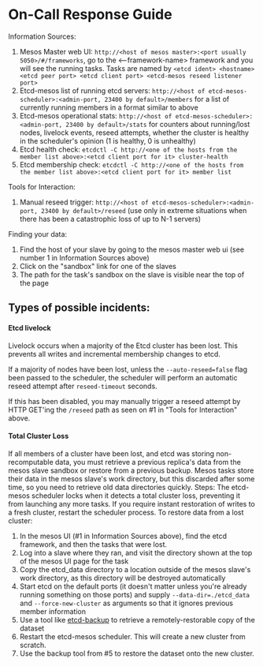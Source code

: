 # On-Call Response Guide

Information Sources:

1. Mesos Master web UI: `http://<host of mesos master>:<port usually 5050>/#/frameworks`, go to the <--framework-name> framework and you will see the running tasks.  Tasks are named by `<etcd ident> <hostname> <etcd peer port> <etcd client port> <etcd-mesos reseed listener port>` 
2. Etcd-mesos list of running etcd servers: `http://<host of etcd-mesos-scheduler>:<admin-port, 23400 by default>/members` for a list of currently running members in a format similar to above
3. Etcd-mesos operational stats: `http://<host of etcd-mesos-scheduler>:<admin-port, 23400 by default>/stats` for counters about running/lost nodes, livelock events, reseed attempts, whether the cluster is healthy in the scheduler's opinion (1 is healthy, 0 is unhealthy)
4. Etcd health check: `etcdctl -C http://<one of the hosts from the member list above>:<etcd client port for it> cluster-health`
5. Etcd membership check: `etcdctl -C http://<one of the hosts from the member list above>:<etcd client port for it> member list`

Tools for Interaction:

1. Manual reseed trigger: `http://<host of etcd-mesos-scheduler>:<admin-port, 23400 by default>/reseed` (use only in extreme situations when there has been a catastrophic loss of up to N-1 servers)

Finding your data:

1. Find the host of your slave by going to the mesos master web ui (see number 1 in Information Sources above)
2. Click on the "sandbox" link for one of the slaves
3. The path for the task's sandbox on the slave is visible near the top of the page

## Types of possible incidents:
#### Etcd livelock
Livelock occurs when a majority of the Etcd cluster has been lost.  This prevents all writes and incremental membership changes to etcd.

If a majority of nodes have been lost, unless the `--auto-reseed=false` flag been passed to the scheduler, the scheduler will perform an automatic reseed attempt after `reseed-timeout` seconds.

If this has been disabled, you may manually trigger a reseed attempt by HTTP GET'ing the `/reseed` path as seen on #1 in "Tools for Interaction" above.

#### Total Cluster Loss
If all members of a cluster have been lost, and etcd was storing non-recomputable data, you must retrieve a previous replica's data from the mesos slave sandbox or restore from a previous backup.  Mesos tasks store their data in the mesos slave's work directory, but this discarded after some time, so you need to retrieve old data directories quickly.  Steps:
The etcd-mesos scheduler locks when it detects a total cluster loss, preventing it from launching any more tasks.  If you require instant restoration of writes to a fresh cluster, restart the scheduler process.
To restore data from a lost cluster:
1. In the mesos UI (#1 in Information Sources above), find the etcd framework, and then the tasks that were lost.
2. Log into a slave where they ran, and visit the directory shown at the top of the mesos UI page for the task
3. Copy the etcd_data directory to a location outside of the mesos slave's work directory, as this directory will be destroyed automatically
4. Start etcd on the default ports (it doesn't matter unless you're already running something on those ports) and supply `--data-dir=./etcd_data` and `--force-new-cluster` as arguments so that it ignores previous member information
5. Use a tool like [etcd-backup](https://github.com/fanhattan/etcd-backup) to retrieve a remotely-restorable copy of the dataset
6. Restart the etcd-mesos scheduler.  This will create a new cluster from scratch.
7. Use the backup tool from #5 to restore the dataset onto the new cluster.

